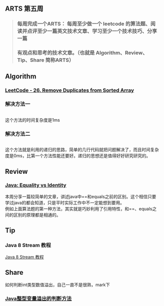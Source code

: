 ## ARTS 第五周

> ### 每周完成一个ARTS： 每周至少做一个 leetcode 的算法题、阅读并点评至少一篇英文技术文章、学习至少一个技术技巧、分享一篇
> ### 有观点和思考的技术文章。（也就是 Algorithm、Review、Tip、Share 简称ARTS）  

## Algorithm
### [LeetCode - 26. Remove Duplicates from Sorted Array](https://leetcode.com/problems/remove-duplicates-from-sorted-array/)


### 解决方法一
```

```
这个方法的时间复杂度是1ms

### 解决方法二
```

```
这个方法就是利用的递归的思路，简单的几行代码就把问题解决了，而且时间复杂度是0ms，比第一个方法性能还要好。递归的思想还是值得好好研究研究的。

## Review

### [Java: Equality vs Identity](https://medium.com/@NomadicAlex/java-equality-vs-identity-3b045c9f6c68)

本周分享一篇较简单的文章，讲述java中==和equals之前的区别。这个相信只要学过java的都会知道，只是平时实际工作中不一定能想到要用。  
例如上面算法题的第一种方法，其实就是巧妙利用了引用特性，和==、equals之间的区别的原理都是相通的。

## Tip
### Java 8 Stream 教程

[Java 8 Stream 教程](https://www.jianshu.com/p/0c07597d8311)

## Share
如何判断int类型数值溢出，自己一直不是很熟，mark下
### [Java整型变量溢出的判断方法](https://my.oschina.net/u/3284953/blog/1621263)

